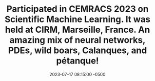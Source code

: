 ---
title: "Participated in CEMRACS 2023 on Scientific Machine Learning. It was held at CIRM, Marseille, France. An amazing mix of neural networks, PDEs, wild boars, Calanques, and pétanque!"
date: 2023-07-17 08:15:00 -0500
---